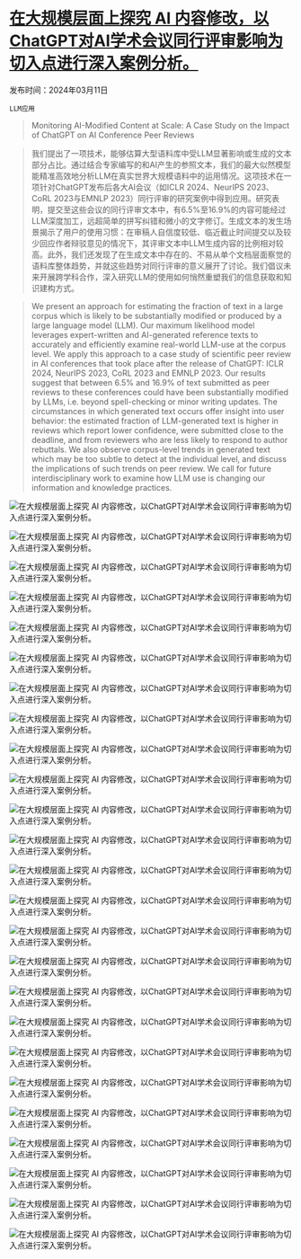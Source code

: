 # [在大规模层面上探究 AI 内容修改，以ChatGPT对AI学术会议同行评审影响为切入点进行深入案例分析。](https://arxiv.org/abs/2403.07183)

发布时间：2024年03月11日

`LLM应用`

> Monitoring AI-Modified Content at Scale: A Case Study on the Impact of ChatGPT on AI Conference Peer Reviews

> 我们提出了一项技术，能够估算大型语料库中受LLM显著影响或生成的文本部分占比。通过结合专家编写的和AI产生的参照文本，我们的最大似然模型能精准高效地分析LLM在真实世界大规模语料中的运用情况。这项技术在一项针对ChatGPT发布后各大AI会议（如ICLR 2024、NeurIPS 2023、CoRL 2023与EMNLP 2023）同行评审的研究案例中得到应用。研究表明，提交至这些会议的同行评审文本中，有6.5%至16.9%的内容可能经过LLM深度加工，远超简单的拼写纠错和微小的文字修订。生成文本的发生场景揭示了用户的使用习惯：在审稿人自信度较低、临近截止时间提交以及较少回应作者辩驳意见的情况下，其评审文本中LLM生成内容的比例相对较高。此外，我们还发现了在生成文本中存在的、不易从单个文档层面察觉的语料库整体趋势，并就这些趋势对同行评审的意义展开了讨论。我们倡议未来开展跨学科合作，深入研究LLM的使用如何悄然重塑我们的信息获取和知识建构方式。

> We present an approach for estimating the fraction of text in a large corpus which is likely to be substantially modified or produced by a large language model (LLM). Our maximum likelihood model leverages expert-written and AI-generated reference texts to accurately and efficiently examine real-world LLM-use at the corpus level. We apply this approach to a case study of scientific peer review in AI conferences that took place after the release of ChatGPT: ICLR 2024, NeurIPS 2023, CoRL 2023 and EMNLP 2023. Our results suggest that between 6.5% and 16.9% of text submitted as peer reviews to these conferences could have been substantially modified by LLMs, i.e. beyond spell-checking or minor writing updates. The circumstances in which generated text occurs offer insight into user behavior: the estimated fraction of LLM-generated text is higher in reviews which report lower confidence, were submitted close to the deadline, and from reviewers who are less likely to respond to author rebuttals. We also observe corpus-level trends in generated text which may be too subtle to detect at the individual level, and discuss the implications of such trends on peer review. We call for future interdisciplinary work to examine how LLM use is changing our information and knowledge practices.

![在大规模层面上探究 AI 内容修改，以ChatGPT对AI学术会议同行评审影响为切入点进行深入案例分析。](../../../paper_images/2403.07183/x1.png)

![在大规模层面上探究 AI 内容修改，以ChatGPT对AI学术会议同行评审影响为切入点进行深入案例分析。](../../../paper_images/2403.07183/x2.png)

![在大规模层面上探究 AI 内容修改，以ChatGPT对AI学术会议同行评审影响为切入点进行深入案例分析。](../../../paper_images/2403.07183/x3.png)

![在大规模层面上探究 AI 内容修改，以ChatGPT对AI学术会议同行评审影响为切入点进行深入案例分析。](../../../paper_images/2403.07183/x4.png)

![在大规模层面上探究 AI 内容修改，以ChatGPT对AI学术会议同行评审影响为切入点进行深入案例分析。](../../../paper_images/2403.07183/x5.png)

![在大规模层面上探究 AI 内容修改，以ChatGPT对AI学术会议同行评审影响为切入点进行深入案例分析。](../../../paper_images/2403.07183/x6.png)

![在大规模层面上探究 AI 内容修改，以ChatGPT对AI学术会议同行评审影响为切入点进行深入案例分析。](../../../paper_images/2403.07183/x7.png)

![在大规模层面上探究 AI 内容修改，以ChatGPT对AI学术会议同行评审影响为切入点进行深入案例分析。](../../../paper_images/2403.07183/x8.png)

![在大规模层面上探究 AI 内容修改，以ChatGPT对AI学术会议同行评审影响为切入点进行深入案例分析。](../../../paper_images/2403.07183/x9.png)

![在大规模层面上探究 AI 内容修改，以ChatGPT对AI学术会议同行评审影响为切入点进行深入案例分析。](../../../paper_images/2403.07183/x10.png)

![在大规模层面上探究 AI 内容修改，以ChatGPT对AI学术会议同行评审影响为切入点进行深入案例分析。](../../../paper_images/2403.07183/x11.png)

![在大规模层面上探究 AI 内容修改，以ChatGPT对AI学术会议同行评审影响为切入点进行深入案例分析。](../../../paper_images/2403.07183/x12.png)

![在大规模层面上探究 AI 内容修改，以ChatGPT对AI学术会议同行评审影响为切入点进行深入案例分析。](../../../paper_images/2403.07183/x13.png)

![在大规模层面上探究 AI 内容修改，以ChatGPT对AI学术会议同行评审影响为切入点进行深入案例分析。](../../../paper_images/2403.07183/x14.png)

![在大规模层面上探究 AI 内容修改，以ChatGPT对AI学术会议同行评审影响为切入点进行深入案例分析。](../../../paper_images/2403.07183/x15.png)

![在大规模层面上探究 AI 内容修改，以ChatGPT对AI学术会议同行评审影响为切入点进行深入案例分析。](../../../paper_images/2403.07183/x16.png)

![在大规模层面上探究 AI 内容修改，以ChatGPT对AI学术会议同行评审影响为切入点进行深入案例分析。](../../../paper_images/2403.07183/x17.png)

![在大规模层面上探究 AI 内容修改，以ChatGPT对AI学术会议同行评审影响为切入点进行深入案例分析。](../../../paper_images/2403.07183/x18.png)

![在大规模层面上探究 AI 内容修改，以ChatGPT对AI学术会议同行评审影响为切入点进行深入案例分析。](../../../paper_images/2403.07183/x19.png)

![在大规模层面上探究 AI 内容修改，以ChatGPT对AI学术会议同行评审影响为切入点进行深入案例分析。](../../../paper_images/2403.07183/x20.png)

![在大规模层面上探究 AI 内容修改，以ChatGPT对AI学术会议同行评审影响为切入点进行深入案例分析。](../../../paper_images/2403.07183/x21.png)

![在大规模层面上探究 AI 内容修改，以ChatGPT对AI学术会议同行评审影响为切入点进行深入案例分析。](../../../paper_images/2403.07183/x22.png)

![在大规模层面上探究 AI 内容修改，以ChatGPT对AI学术会议同行评审影响为切入点进行深入案例分析。](../../../paper_images/2403.07183/x23.png)

![在大规模层面上探究 AI 内容修改，以ChatGPT对AI学术会议同行评审影响为切入点进行深入案例分析。](../../../paper_images/2403.07183/x24.png)

![在大规模层面上探究 AI 内容修改，以ChatGPT对AI学术会议同行评审影响为切入点进行深入案例分析。](../../../paper_images/2403.07183/x25.png)